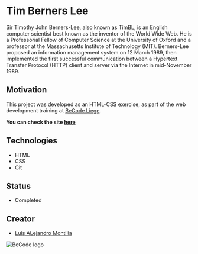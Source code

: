 # Tim Berners Lee


Sir Timothy John Berners-Lee, also known as TimBL, is an English computer scientist best known as the inventor of the World Wide Web. He is a Professorial Fellow of Computer Science at the University of Oxford and a professor at the Massachusetts Institute of Technology (MIT). Berners-Lee proposed an information management system on 12 March 1989, then implemented the first successful communication between a Hypertext Transfer Protocol (HTTP) client and server via the Internet in mid-November 1989.

## Motivation

This project was developed as an HTML-CSS exercise, as part of the web development training at [BeCode Liege](https://github.com/becodeorg).

**You can check the site [here](https://alejove.github.io/tim-berners-lee/)**

## Technologies
- HTML
- CSS
- Git

## Status
- Completed

## Creator

- [Luis ALejandro Montilla](https://github.com/AlejoVE)



![BeCode logo](https://avatars3.githubusercontent.com/u/26875751?s=200&v=4 "BeCode")